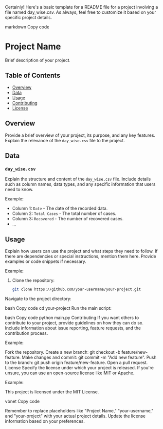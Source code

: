 Certainly! Here's a basic template for a README file for a project involving a file named day_wise.csv. As always, feel free to customize it based on your specific project details.

markdown
Copy code
# Project Name

Brief description of your project.

## Table of Contents

- [Overview](#overview)
- [Data](#data)
- [Usage](#usage)
- [Contributing](#contributing)
- [License](#license)

## Overview

Provide a brief overview of your project, its purpose, and any key features. Explain the relevance of the `day_wise.csv` file to the project.

## Data

### `day_wise.csv`

Explain the structure and content of the `day_wise.csv` file. Include details such as column names, data types, and any specific information that users need to know.

Example:

- Column 1: `Date` - The date of the recorded data.
- Column 2: `Total Cases` - The total number of cases.
- Column 3: `Recovered` - The number of recovered cases.
- ...

## Usage

Explain how users can use the project and what steps they need to follow. If there are dependencies or special instructions, mention them here. Provide examples or code snippets if necessary.

Example:

1. Clone the repository:

   ```bash
   git clone https://github.com/your-username/your-project.git
Navigate to the project directory:

bash
Copy code
cd your-project
Run the main script:

bash
Copy code
python main.py
Contributing
If you want others to contribute to your project, provide guidelines on how they can do so. Include information about issue reporting, feature requests, and the contribution process.

Example:

Fork the repository.
Create a new branch: git checkout -b feature/new-feature.
Make changes and commit: git commit -m "Add new feature".
Push to the branch: git push origin feature/new-feature.
Open a pull request.
License
Specify the license under which your project is released. If you're unsure, you can use an open-source license like MIT or Apache.

Example:

This project is licensed under the MIT License.

vbnet
Copy code

Remember to replace placeholders like "Project Name," "your-username," and "your-project" with your actual project details. Update the license information based on your preferences.





